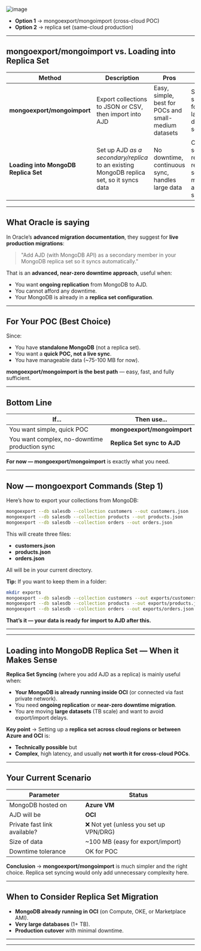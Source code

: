 ![image](https://github.com/user-attachments/assets/a9a655b7-2482-4857-a7c8-989c7b67ed32)


* **Option 1** → mongoexport/mongoimport (cross-cloud POC)
* **Option 2** → replica set (same-cloud production)


---

##  **mongoexport/mongoimport vs. Loading into Replica Set**

| Method                               | Description                                                                              | Pros                                                  | Cons                                                      |
| ------------------------------------ | ---------------------------------------------------------------------------------------- | ----------------------------------------------------- | --------------------------------------------------------- |
| **mongoexport/mongoimport**          | Export collections to JSON or CSV, then import into AJD                                  | Easy, simple, best for POCs and small-medium datasets | Slightly slower for very large data sets                  |
| **Loading into MongoDB Replica Set** | Set up AJD *as a secondary/replica* to an existing MongoDB replica set, so it syncs data | No downtime, continuous sync, handles large data      | Complex setup, requires replica set and more admin skills |

---

##  **What Oracle is saying**

In Oracle’s **advanced migration documentation**, they suggest for **live production migrations**:

> "Add AJD (with MongoDB API) as a secondary member in your MongoDB replica set so it syncs automatically."

That is an **advanced, near-zero downtime approach**, useful when:

* You want **ongoing replication** from MongoDB to AJD.
* You cannot afford any downtime.
* Your MongoDB is already in a **replica set configuration**.

---

##  **For Your POC (Best Choice)**

Since:

* You have **standalone MongoDB** (not a replica set).
* You want a **quick POC, not a live sync**.
* You have manageable data (\~75-100 MB for now).

**mongoexport/mongoimport is the best path** — easy, fast, and fully sufficient.

---

##  **Bottom Line**

| If...                                         | Then use...                 |
| --------------------------------------------- | --------------------------- |
| You want simple, quick POC                    | **mongoexport/mongoimport** |
| You want complex, no-downtime production sync | **Replica Set sync to AJD** |

 **For now — mongoexport/mongoimport** is exactly what you need.

---

##  **Now — mongoexport Commands (Step 1)**

Here’s how to export your collections from MongoDB:

```bash
mongoexport --db salesdb --collection customers --out customers.json
mongoexport --db salesdb --collection products --out products.json
mongoexport --db salesdb --collection orders --out orders.json
```

This will create three files:

* **customers.json**
* **products.json**
* **orders.json**

All will be in your current directory.

**Tip:** If you want to keep them in a folder:

```bash
mkdir exports
mongoexport --db salesdb --collection customers --out exports/customers.json
mongoexport --db salesdb --collection products --out exports/products.json
mongoexport --db salesdb --collection orders --out exports/orders.json
```

 **That’s it — your data is ready for import to AJD after this.**

---
---

##  **Loading into MongoDB Replica Set — When it Makes Sense**

**Replica Set Syncing** (where you add AJD as a replica) is mainly useful when:

* **Your MongoDB is already running inside OCI** (or connected via fast private network).
* You need **ongoing replication** or **near-zero downtime migration**.
* You are moving **large datasets** (TB scale) and want to avoid export/import delays.

**Key point** → Setting up a **replica set across cloud regions or between Azure and OCI** is:

* **Technically possible** but
* **Complex**, high latency, and usually **not worth it for cross-cloud POCs**.

---

##  **Your Current Scenario**

| Parameter                    | Status                                |
| ---------------------------- | ------------------------------------- |
| MongoDB hosted on            | **Azure VM**                          |
| AJD will be                  | **OCI**                               |
| Private fast link available? | ❌ Not yet (unless you set up VPN/DRG) |
| Size of data                 | \~100 MB (easy for export/import)     |
| Downtime tolerance           | OK for POC                            |

 **Conclusion** → **mongoexport/mongoimport** is much simpler and the right choice.
Replica set syncing would only add unnecessary complexity here.

---

##  **When to Consider Replica Set Migration**

* **MongoDB already running in OCI** (on Compute, OKE, or Marketplace AMI).
* **Very large databases** (1+ TB).
* **Production cutover** with minimal downtime.

---
---


